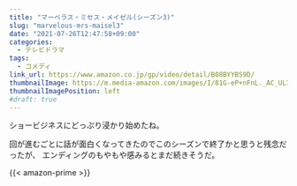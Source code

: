 ```yaml
---
title: "マーベラス・ミセス・メイゼル(シーズン3)"
slug: "marvelous-mrs-maisel3"
date: "2021-07-26T12:47:58+09:00"
categories:
  - テレビドラマ
tags:
  - コメディ
link_url: https://www.amazon.co.jp/gp/video/detail/B08BYYBS9D/
thumbnailImage: https://m.media-amazon.com/images/I/81G-eP+nFnL._AC_UL320_.jpg
thumbnailImagePosition: left
#draft: true
---
```

ショービジネスにどっぷり浸かり始めたね。
<!--more-->
回が進むごとに話が面白くなってきたのでこのシーズンで終了かと思うと残念だったが、
エンディングのもやもや感みるとまだ続きそうだ。

{{< amazon-prime >}}
